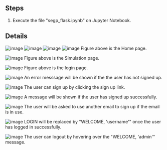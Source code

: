 ## Steps
1. Execute the file "segp_flask.ipynb" on Jupyter Notebook.
## Details
![image](https://github.com/udoniing/SEGP_GroupK/assets/146621256/0c94d705-b3c9-41b3-85fa-94a07c714cec)
![image](https://github.com/udoniing/SEGP_GroupK/assets/146621256/bf4fdc0b-59a1-471a-aaa0-c59fc4ccc6f7)
![image](https://github.com/udoniing/SEGP_GroupK/assets/146621256/c08a0584-abb9-4b02-ad60-eb723430d540)
![image](https://github.com/udoniing/SEGP_GroupK/assets/146621256/f5e212ae-c832-405e-936c-bfe4628f4df3)
Figure above is the Home page. 


![image](https://github.com/udoniing/SEGP_GroupK/assets/146621256/4f7c7c88-1815-403d-b826-8c97f317ae8e)
Figure above is the Simulation page.


![image](https://github.com/udoniing/SEGP_GroupK/assets/146621256/68c7ed68-891a-4b6a-84eb-bcf05271bf10)
Figure above is the login page. 


![image](https://github.com/udoniing/SEGP_GroupK/assets/146621256/f91baf5d-ef12-4095-a8ad-b22a4bd7c453)
An error messsage will be shown if the the user has not signed up.


![image](https://github.com/udoniing/SEGP_GroupK/assets/146621256/7a5bff43-439d-40d6-b88d-9255a3dd7882)
The user can sign up by clicking the sign up link.


![image](https://github.com/udoniing/SEGP_GroupK/assets/146621256/64f6aa88-561c-4176-b3ab-19619a104f4d)
A message will be shown if the user has signed up successfully. <br>


![image](https://github.com/udoniing/SEGP_GroupK/assets/146621256/184bcc1e-0bdb-4b83-a280-6cd377f696a1)
The user will be asked to use another email to sign up if the email is in use.


![image](https://github.com/udoniing/SEGP_GroupK/assets/146621256/de0dec7c-8d9c-4a81-bf46-58ef1087f08d)
LOGIN will be replaced by "WELCOME, 'username'" once the user has logged in successfully.


![image](https://github.com/udoniing/SEGP_GroupK/assets/146621256/51dbd72b-58a7-4b0a-b29c-f6fcb816b47d)
The user can logout by hovering over the "WELCOME, 'admin'" message.

